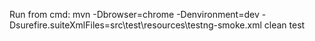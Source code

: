Run from cmd: mvn -Dbrowser=chrome -Denvironment=dev -Dsurefire.suiteXmlFiles=src\test\resources\testng-smoke.xml clean test
